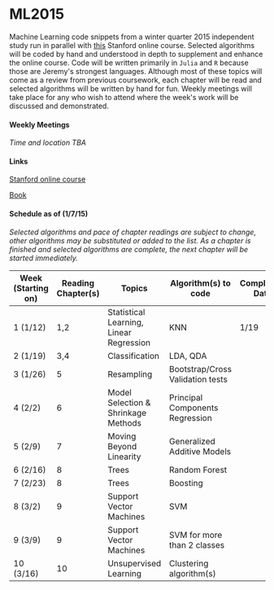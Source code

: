 ML2015
======

Machine Learning code snippets from a winter quarter 2015 independent study run in parallel with [this](https://class.stanford.edu/courses/HumanitiesandScience/StatLearning/Winter2015/about) Stanford online course. Selected algorithms will be coded by hand and understood in depth to supplement and enhance the online course. Code will be written primarily in `Julia` and `R` because those are Jeremy's strongest languages. Although most of these topics will come as a review from previous coursework, each chapter will be read and selected algorithms will be written by hand for fun. Weekly meetings will take place for any who wish to attend where the week's work will be discussed and demonstrated. 

#### Weekly Meetings

*Time and location TBA*

#### Links

[Stanford online course](https://class.stanford.edu/courses/HumanitiesandScience/StatLearning/Winter2015/about)

[Book](http://www-bcf.usc.edu/~gareth/ISL/)

#### Schedule as of (1/7/15)

*Selected algorithms and pace of chapter readings are subject to change, other algorithms may be substituted or added to the list. As a chapter is finished and selected algorithms are complete, the next chapter will be started immediately.*

Week (Starting on) | Reading Chapter(s) | Topics | Algorithm(s) to code | Completion Date
---|---|---|---|---
1 (1/12) | 1,2 | Statistical Learning, Linear Regression | KNN | 1/19
2 (1/19)| 3,4 | Classification | LDA, QDA |
3 (1/26)| 5 | Resampling | Bootstrap/Cross Validation tests |
4 (2/2)| 6 | Model Selection & Shrinkage Methods | Principal Components Regression  |
5 (2/9)| 7 | Moving Beyond Linearity | Generalized Additive Models  |
6 (2/16)| 8 | Trees | Random Forest |
7 (2/23)| 8 | Trees | Boosting |
8 (3/2)| 9 | Support Vector Machines | SVM  |
9 (3/9) | 9 | Support Vector Machines | SVM for more than 2 classes |
10 (3/16)  |  10 | Unsupervised Learning | Clustering algorithm(s) |

